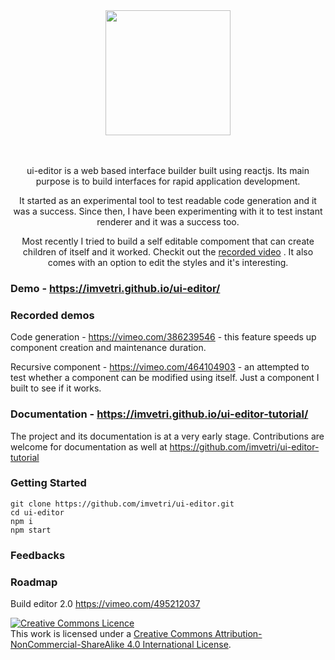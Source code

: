<div align="center">
  <a href="https://github.com/imvetri/ui-editor">
    <img width="200" height="200" src="https://github.com/imvetri/ui-editor/blob/master/docs/logo_size.jpg">
  </a>
  <br>
  <br>
  <br>
  <p>
    ui-editor is a web based interface builder built using reactjs. Its main purpose is to build interfaces for rapid application development.
  </p>
 <p>
    It started as an experimental tool to test readable code generation and it was a success. Since then, I have been experimenting with it to test instant renderer and it was a success too.
  </p>
<p>
Most recently I tried to build a self editable compoment that can create children of itself and it worked. Checkit out the <a href="https://vimeo.com/464104903">recorded video</a> . It also comes with an option to edit the styles and it's interesting.
</p>

</div>

### Demo - https://imvetri.github.io/ui-editor/
### Recorded demos
Code generation - https://vimeo.com/386239546 - this feature speeds up component creation and maintenance duration.

Recursive component - https://vimeo.com/464104903 - an attempted to test whether a component can be modified using itself. Just a component I built to see if it works.

### Documentation - https://imvetri.github.io/ui-editor-tutorial/ 
The project and its documentation is at a very early stage. Contributions are welcome for documentation as well at https://github.com/imvetri/ui-editor-tutorial

### Getting Started


```
git clone https://github.com/imvetri/ui-editor.git
cd ui-editor
npm i
npm start

```
### Feedbacks
 


### Roadmap
Build editor 2.0 https://vimeo.com/495212037


<a rel="license" href="http://creativecommons.org/licenses/by-nc-sa/4.0/"><img alt="Creative Commons Licence" style="border-width:0" src="https://i.creativecommons.org/l/by-nc-sa/4.0/88x31.png" /></a><br />This work is licensed under a <a rel="license" href="http://creativecommons.org/licenses/by-nc-sa/4.0/">Creative Commons Attribution-NonCommercial-ShareAlike 4.0 International License</a>.

